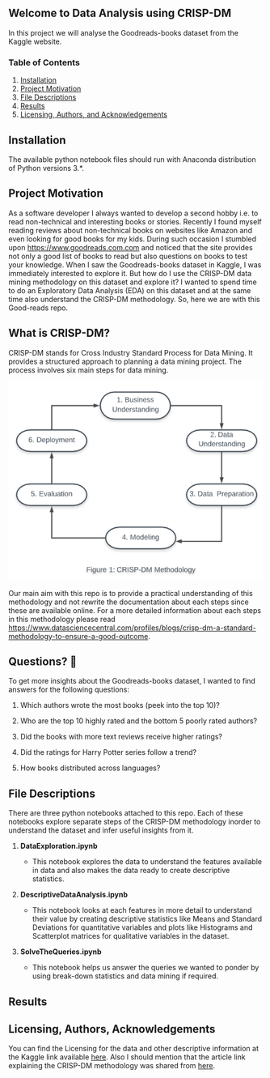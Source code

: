 ## Welcome to Data Analysis using CRISP-DM
In this project we will analyse the Goodreads-books dataset from the Kaggle website. 

### Table of Contents

1. [Installation](#installation)
2. [Project Motivation](#motivation)
3. [File Descriptions](#files)
4. [Results](#results)
5. [Licensing, Authors, and Acknowledgements](#licensing)

## Installation <a name="installation"></a>

The available python notebook files should run with Anaconda distribution of Python versions 3.*.

## Project Motivation<a name="motivation"></a>

As a software developer I always wanted to develop a second hobby i.e. to read non-technical and interesting books or stories. Recently I found myself reading reviews about non-technical books on websites like Amazon and even looking for good books for my kids. During such occasion I stumbled upon https://www.goodreads.com.com and noticed that the site provides not only a good list of books to read but also questions on books to test your knowledge. When I saw the Goodreads-books dataset in Kaggle, I was immediately interested to explore it. But how do I use the CRISP-DM data mining methodology on this dataset and explore it? I wanted to spend time to do an Exploratory Data Analysis (EDA) on this dataset and at the same time also understand the CRISP-DM methodology. So, here we are with this Good-reads repo.

## What is CRISP-DM?<a name="CRISP-DM"></a>

CRISP-DM stands for Cross Industry Standard Process for Data Mining. It provides a structured approach to planning a data mining project.
The process involves six main steps for data mining.

![alt text](Images/CRISP-DM.png "CRISP-DM Methodology")

Our main aim with this repo is to provide a practical understanding of this methodology and not rewrite the documentation about each steps since these are available online. For a more detailed information about each steps in this methodology please read https://www.datasciencecentral.com/profiles/blogs/crisp-dm-a-standard-methodology-to-ensure-a-good-outcome.

## Questions? :thinking: <a name="Questions"></a>

To get more insights about the Goodreads-books dataset, I wanted to find answers for the following questions: 

1. Which authors wrote the most books (peek into the top 10)?

2. Who are the top 10 highly rated and the bottom 5 poorly rated authors?

3. Did the books with more text reviews receive higher ratings?

4. Did the ratings for Harry Potter series follow a trend?

5. How books distributed across languages?
			   
## File Descriptions <a name="files"></a>

There are three python notebooks attached to this repo. Each of these notebooks explore separate steps of the CRISP-DM methodology inorder to understand the dataset and infer useful insights from it.

1. **DataExploration.ipynb**
     - This notebook explores the data to understand the features available in data and also makes the data ready to create descriptive statistics.
				
2. **DescriptiveDataAnalysis.ipynb**
     - This notebook looks at each features in more detail to understand their value by creating descriptive statistics like Means and Standard Deviations for quantitative variables and plots like Histograms and Scatterplot matrices for qualitative variables in the dataset.

3. **SolveTheQueries.ipynb**
     - This notebook helps us answer the queries we wanted to ponder by using break-down statistics and data mining if required.
			   
## Results<a name="results"></a>


## Licensing, Authors, Acknowledgements<a name="licensing"></a>

You can find the Licensing for the data and other descriptive information at the Kaggle link available [here](https://www.kaggle.com/jealousleopard/goodreadsbooks). Also I should mention that the article link explaining the CRISP-DM methodology was shared from [here](https://www.datasciencecentral.com/page/search?q=CRISP+DM).

